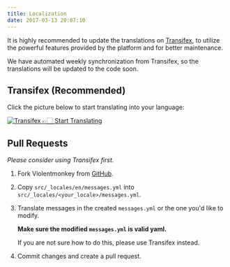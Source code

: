 ```yaml
---
title: Localization
date: 2017-03-13 20:07:10
---
```


It is highly recommended to update the translations on [Transifex](https://www.transifex.com/), to utilize the powerful features provided by the platform and for better maintenance.

We have automated weekly synchronization from Transifex, so the translations will be updated to the code soon.

## Transifex (Recommended)

Click the picture below to start translating into your language:
  
[
![Transifex](https://www.transifex.com/projects/p/violentmonkey-nex/resource/messagesjson/chart/image_png)
👉🏻 Start Translating
](https://www.transifex.com/projects/p/violentmonkey-nex/resource/messagesjson/)

## Pull Requests

*Please consider using Transifex first.*

1. Fork Violentmonkey from [GitHub](https://github.com/violentmonkey/violentmonkey).
1. Copy `src/_locales/en/messages.yml` into `src/_locales/<your_locale>/messages.yml`.
1. Translate messages in the created `messages.yml` or the one you'd like to modify.

   **Make sure the modified `messages.yml` is valid yaml.**

   If you are not sure how to do this, please use Transifex instead.

1. Commit changes and create a pull request.
